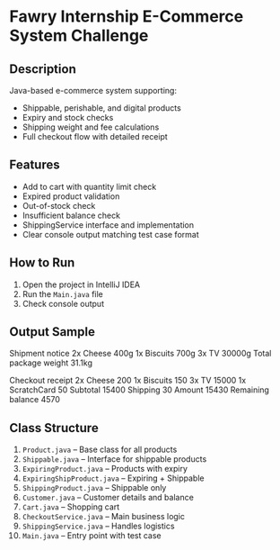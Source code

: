 # Fawry Internship E-Commerce System Challenge

## Description
Java-based e-commerce system supporting:
- Shippable, perishable, and digital products
- Expiry and stock checks
- Shipping weight and fee calculations
- Full checkout flow with detailed receipt

## Features
- Add to cart with quantity limit check
- Expired product validation
- Out-of-stock check
- Insufficient balance check
- ShippingService interface and implementation
- Clear console output matching test case format

## How to Run
1. Open the project in IntelliJ IDEA
2. Run the `Main.java` file
3. Check console output

## Output Sample
Shipment notice
2x Cheese 400g
1x Biscuits 700g
3x TV 30000g
Total package weight 31.1kg

Checkout receipt
2x Cheese 200
1x Biscuits 150
3x TV 15000
1x ScratchCard 50
Subtotal 15400
Shipping 30
Amount 15430
Remaining balance 4570

## Class Structure

1. `Product.java` – Base class for all products
2. `Shippable.java` – Interface for shippable products
3. `ExpiringProduct.java` – Products with expiry
4. `ExpiringShipProduct.java` – Expiring + Shippable
5. `ShippingProduct.java` – Shippable only
6. `Customer.java` – Customer details and balance
7. `Cart.java` – Shopping cart
8. `CheckoutService.java` – Main business logic
9. `ShippingService.java` – Handles logistics
10. `Main.java` – Entry point with test case


